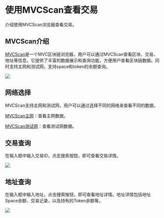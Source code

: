 # 使用MVCScan查看交易

介绍使用MVCScan浏览器查看交易。

## MVCScan介绍

[MVCScan](https://www.mvcscan.com/)是一个MVC区块链浏览器，用户可以通过MVCScan查看区块、交易、地址等信息。它提供了丰富的数据展示和查询功能，方便用户查看区块链数据。同时支持主网和测试网，支持space和token的余额查询。

![](/img/mvcscan-home.png)

## 网络选择

MVCScan支持主网和测试网，用户可以通过选择不同的网络来查看不同的数据。

[MVCScan主网](https://www.mvcscan.com/)：查看主网数据。

[MVCScan测试网](https://test.mvcscan.com/)：查看测试网数据。

## 交易查询

在输入框中输入交易ID，点击搜索按钮，即可查看交易详情。

![](/img/mvcscan-transaction.png)

## 地址查询

在输入框中输入地址，点击搜索按钮，即可查看地址详情。地址详情包括地址Space余额、交易记录，以及持有的Token余额等。

![](/img/mvcscan-address.png)


